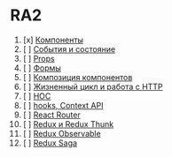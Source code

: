 # RA2

1. [x] [Компоненты](components)
1. [ ] [События и состояние](events-state)
1. [ ] [Props](props)
1. [ ] [Формы](forms)
1. [ ] [Композиция компонентов](composition)
1. [ ] [Жизненный цикл и работа с HTTP](lifecycle-http)
1. [ ] [HOC](hoc)
1. [ ] [hooks, Context API](context)
1. [ ] [React Router](router)
1. [ ] [Redux и Redux Thunk](redux)
1. [ ] [Redux Observable](observable)
1. [ ] [Redux Saga](saga)
